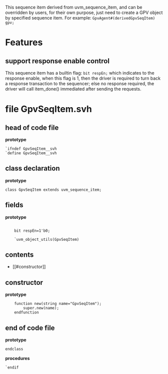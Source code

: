 This sequence item derived from uvm_sequence_item, and can be overridden by users, for their own purpose, just need to create a GPV object by specified sequence item. For example:
`GpvAgent#(derivedGpvSeqItem) gpv;`
# Features
## support response enable control
This sequence item has a builtin flag: `bit respEn;` which indicates to the response enable, when this flag is 1, then the driver is required to turn back a response transaction to the sequencer; else no response required, the driver will call item_done() immediated after sending the requests.
# file GpvSeqItem.svh
## head of code file
**prototype**
```
`ifndef GpvSeqItem__svh
`define GpvSeqItem__svh

```
## class declaration
**prototype**
```
class GpvSeqItem extends uvm_sequence_item;
```
## fields
**prototype**
```

	bit respEn=1'b0;

	`uvm_object_utils(GpvSeqItem)
```
## contents
- [[#constructor]]
## constructor
**prototype**
```
	function new(string name="GpvSeqItem");
		super.new(name);
	endfunction
```

## end of code file
**prototype**
```
endclass
```
**procedures**
```
`endif
```